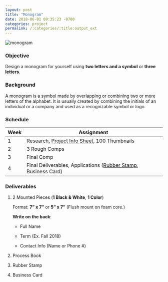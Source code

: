 ```yaml
---
layout: post
title: "Monogram"
date: 2018-06-01 09:35:23 -0700
categories: project
permalink: /:categories/:title:output_ext
---
```


![monogram](https://i.imgur.com/G5uPZKx.png?1)

### Objective
Design a monogram for yourself using **two letters and a symbol** or **three letters**.

### Background
A monogram is a symbol made by overlapping or combining two or more
letters of the alphabet. It is usually created by combining the initials of an individual or a company and used as a recognizable symbol or logo.

### Schedule

Week | Assignment
--- | ---
1 | Research, [Project Info Sheet](pdf/projectinfo.pdf), 100 Thumbnails
2 | 3 Rough Comps
3 | Final Comp
4 | Final Deliverables, Applications ([Rubber Stamp](https://www.rubberstampchamp.com/category/wood-hand-stamps/), Business Card)

### Deliverables
1. 2 Mounted Pieces (**1 Black & White**, **1 Color**)

   Format: **7” x 7”** or **5” x 7”** (Flush mount on foam core.)

   **Write on the back**:

   - Full Name

   - Term (Ex. Fall 2018)

   - Contact Info (Name or Phone #)

2. Process Book

3. Rubber Stamp

4. Business Card
